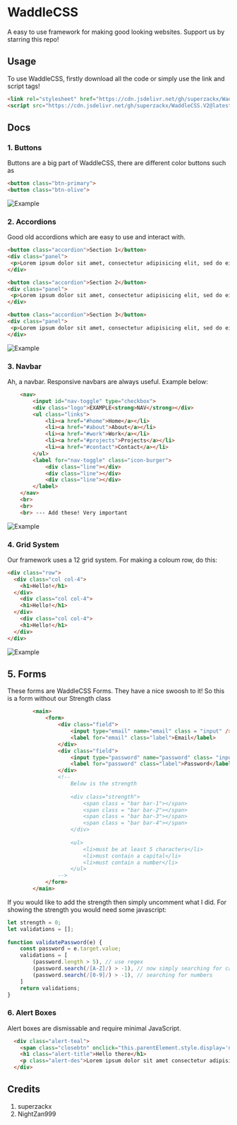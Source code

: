 # WaddleCSS

A easy to use framework for making good looking websites. Support us by starring this repo!

## Usage

To use WaddleCSS, firstly download all the code or simply use the link and script tags!
```html
<link rel="stylesheet" href="https://cdn.jsdelivr.net/gh/superzackx/WaddleCSS.V2@latest/app.css">
<script src="https://cdn.jsdelivr.net/gh/superzackx/WaddleCSS.V2@latest/script.js"></script>
```

## Docs

### 1. Buttons

Buttons are a big part of WaddleCSS, there are different color buttons such as
 ```html
 <button class="btn-primary">
 <button class="btn-olive">
 ```

 ![Example](https://github.com/superzackx/WaddleCSS.V2/blob/main/asset/btn.png)
 
 ### 2. Accordions
 
 Good old accordions which are easy to use and interact with.
 ```html
 <button class="accordion">Section 1</button>
<div class="panel">
  <p>Lorem ipsum dolor sit amet, consectetur adipisicing elit, sed do eiusmod tempor incididunt ut labore et dolore magna aliqua. Ut enim ad minim veniam, quis nostrud exercitation ullamco laboris nisi ut aliquip ex ea commodo consequat.</p>
</div>

<button class="accordion">Section 2</button>
<div class="panel">
  <p>Lorem ipsum dolor sit amet, consectetur adipisicing elit, sed do eiusmod tempor incididunt ut labore et dolore magna aliqua. Ut enim ad minim veniam, quis nostrud exercitation ullamco laboris nisi ut aliquip ex ea commodo consequat.</p>
</div>

<button class="accordion">Section 3</button>
<div class="panel">
  <p>Lorem ipsum dolor sit amet, consectetur adipisicing elit, sed do eiusmod tempor incididunt ut labore et dolore magna aliqua. Ut enim ad minim veniam, quis nostrud exercitation ullamco laboris nisi ut aliquip ex ea commodo consequat.</p>
</div>
 ```
 ![Example](https://github.com/superzackx/WaddleCSS.V2/blob/main/asset/acc.png)
 
### 3. Navbar

Ah, a navbar. Responsive navbars are always useful. Example below:

```html
    <nav>
        <input id="nav-toggle" type="checkbox">
        <div class="logo">EXAMPLE<strong>NAV</strong></div>
        <ul class="links">
            <li><a href="#home">Home</a></li>
            <li><a href="#about">About</a></li>
            <li><a href="#work">Work</a></li>
            <li><a href="#projects">Projects</a></li>
            <li><a href="#contact">Contact</a></li>
        </ul>
        <label for="nav-toggle" class="icon-burger">
            <div class="line"></div>
            <div class="line"></div>
            <div class="line"></div>
        </label>
    </nav>
    <br>
    <br>
    <br> --- Add these! Very important
```

![Example](https://github.com/superzackx/WaddleCSS.V2/blob/main/asset/nav.png)

### 4. Grid System

Our framework uses a 12 grid system. For making a coloum row, do this:
```html
<div class="row">
  <div class="col col-4">
    <h1>Hello!</h1>
  </div>
    <div class="col col-4">
    <h1>Hello!</h1>
  </div>
    <div class="col col-4">
    <h1>Hello!</h1>
  </div>
</div>
```
![Example](https://github.com/superzackx/WaddleCSS.V2/blob/main/asset/grid.png)

## 5. Forms
These forms are WaddleCSS Forms. They have a nice swoosh to it!
So this is a form without our Strength class
```html
        <main>
            <form>
                <div class="field">
                    <input type="email" name="email" class = "input" />
                    <label for="email" class="label">Email</label>
                </div>
                <div class="field">
                    <input type="password" name="password" class= "input" />
                    <label for="password" class="label">Password</label>
                </div>
                <!--        
                    Below is the strength
                        
                    <div class="strength">
                        <span class = "bar bar-1"></span>
                        <span class = "bar bar-2"></span>
                        <span class = "bar bar-3"></span>
                        <span class = "bar bar-4"></span>
                    </div>
                    
                    <ul>
                        <li>must be at least 5 characters</li>
                        <li>must contain a capital</li>
                        <li>must contain a number</li>
                    </ul>
                -->
            </form>
        </main>
```
If you would like to add the strength then simply uncomment what I did. 
For showing the strength you would need some javascript:
```js
let strength = 0;
let validations = []; 
            
function validatePassword(e) {
    const password = e.target.value;
    validations = [
        (password.length > 5), // use regex
        (password.search(/[A-Z]/) > -1), // now simply searching for cap letters
        (password.search(/[0-9]/) > -1), // searching for numbers
    ]
    return validations; 
}
```
### 6. Alert Boxes

Alert boxes are dismissable and require minimal JavaScript.
```html
  <div class="alert-teal">
    <span class="closebtn" onclick="this.parentElement.style.display='none';">&times;</span>
    <h1 class="alert-title">Hello there</h1>
    <p class="alert-des">Lorem ipsum dolor sit amet consectetur adipisicing elit. Explicabo id architecto deleniti, labore facilis amet possimus porro asperiores laborum praesentium doloribus, molestiae voluptatibus sed consectetur odio neque saepe ratione blanditiis.</p>
  </div>
```

## Credits
1. superzackx
2. NightZan999
